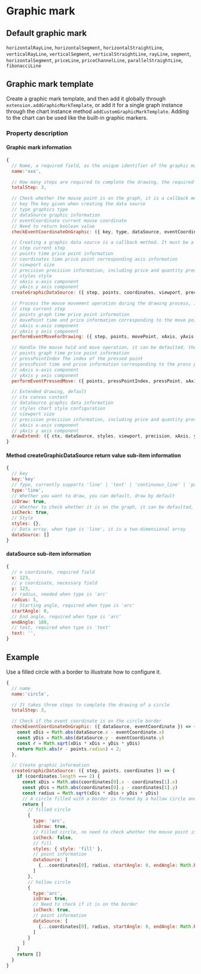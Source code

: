 # Graphic mark

## Default graphic mark
`horizontalRayLine`, `horizontalSegment`, `horizontalStraightLine`, `verticalRayLine`, `verticalSegment`, `verticalStraightLine`, `rayLine`, `segment`, `horizontalSegment`, `priceLine`, `priceChannelLine`, `parallelStraightLine`, `fibonacciLine`

## Graphic mark template
Create a graphic mark template, and then add it globally through `extension.addGraphicMarkTemplate`, or add it for a single graph instance through the chart instance method `addCustomGraphicMarkTemplate`. Adding to the chart can be used like the built-in graphic markers.
### Property description
#### Graphic mark information
```js
{
  // Name, a required field, as the unique identifier of the graphic mark
  name:'xxx',

  // How many steps are required to complete the drawing, the required fields
  totalStep: 3,

  // Check whether the mouse point is on the graph, it is a callback method, a required field
  // key The key given when creating the data source
  // type graphics type
  // dataSource graphic information
  // eventCoordinate current mouse coordinate
  // Need to return boolean value
  checkEventCoordinateOnGraphic: ({ key, type, dataSource, eventCoordinate }) => {},

  // Creating a graphic data source is a callback method. It must be a field and needs to return graphic data
  // step current step
  // points time price point information
  // coordinates time price point corresponding axis information
  // viewport size
  // precision precision information, including price and quantity precision
  // styles style
  // xAxis x-axis component
  // yAxis y axis component
  createGraphicDataSource: ({ step, points, coordinates, viewport, precision, styles, xAxis, yAxis }) => {},

  // Process the mouse movement operation during the drawing process, it can be defaulted, and the mouse operation is triggered during the drawing process
  // step current step
  // points graph time price point information
  // movePoint time and price information corresponding to the move point
  // xAxis x-axis component
  // yAxis y axis component
  performEventMoveForDrawing: ({ step, points, movePoint, xAxis, yAxis }) => {},

  // Handle the mouse hold and move operation, it can be defaulted, the mouse is triggered during the movement process of holding down an operating point
  // points graph time price point information
  // pressPointIndex The index of the pressed point
  // pressPoint time and price information corresponding to the press point
  // xAxis x-axis component
  // yAxis y axis component
  performEventPressedMove: ({ points, pressPointIndex, pressPoint, xAxis, yAxis }) => {},

  // Extended drawing, default
  // ctx canvas context
  // dataSource graphic data information
  // styles chart style configuration
  // viewport size
  // precision precision information, including price and quantity precision
  // xAxis x-axis component
  // yAxis y axis component
  drawExtend: ({ ctx, dataSource, styles, viewport, precision, xAxis, yAxis }) => {}
}
```
#### Method createGraphicDataSource return value sub-item information
```js
{
  // key
  key:'key'
  // Type, currently supports 'line' | 'text' | 'continuous_line' | 'polygon' | 'arc', which is a necessary field
  type:'line',
  // Whether you want to draw, you can default, draw by default
  isDraw: true,
  // Whether to check whether it is on the graph, it can be defaulted, not checked by default
  isCheck: true,
  // Style
  styles: {},
  // Data array, when type is 'line', it is a two-dimensional array
  dataSource: []
}
```
#### dataSource sub-item information
```javascript
{
  // x coordinate, required field
  x: 123,
  // y coordinate, necessary field
  y: 123,
  // radius, needed when type is 'arc'
  radius: 5,
  // Starting angle, required when type is 'arc'
  startAngle: 0,
  // End angle, required when type is 'arc'
  endAngle: 180,
  // text, required when type is 'text'
  text: '',
}
```


## Example
Use a filled circle with a border to illustrate how to configure it.
```javascript
{
  // name
  name:'circle',

  // It takes three steps to complete the drawing of a circle
  totalStep: 3,

  // Check if the event coordinate is on the circle border
  checkEventCoordinateOnGraphic: ({ dataSource, eventCoordinate }) => {
    const xDis = Math.abs(dataSource.x - eventCoordinate.x)
    const yDis = Math.abs(dataSource.y - eventCoordinate.y)
    const r = Math.sqrt(xDis * xDis + yDis * yDis)
    return Math.abs(r - points.radius) < 2;
  },

  // Create graphic information
  createGraphicDataSource: ({ step, points, coordinates }) => {
    if (coordinates.length === 2) {
      const xDis = Math.abs(coordinates[0].x - coordinates[1].x)
      const yDis = Math.abs(coordinates[0].y - coordinates[1].y)
      const radius = Math.sqrt(xDis * xDis + yDis * yDis)
      // A circle filled with a border is formed by a hollow circle and a solid circle
      return [
        // filled circle
        {
          type: 'arc',
          isDraw: true,
          // Filled circle, no need to check whether the mouse point is on the graph
          isCheck: false,
          // fill
          styles: { style: 'fill' },
          // point information
          dataSource: [
            {...coordinates[0], radius, startAngle: 0, endAngle: Math.PI * 2 },
          ]
        },
        // hollow circle
        {
          type:'arc',
          isDraw: true,
          // Need to check if it is on the border
          isCheck: true,
          // point information
          dataSource: [
            {...coordinates[0], radius, startAngle: 0, endAngle: Math.PI * 2 },
          ]
        }
      ]
    }
    return []
  }
}
```
